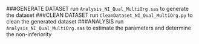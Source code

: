 ###GENERATE DATASET
run `Analysis_NI_Qual_MultiOrg.sas` to generate the dataset
###CLEAN DATASET
run `CleanDataset_NI_Qual_MultiOrg.py` to clean the generated dataset
###ANALYSIS 
run `Analysis_NI_Qual_MultiOrg.sas` to estimate the parameters and determine the non-inferiority 


